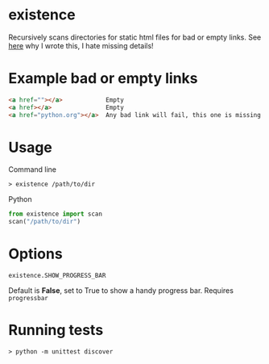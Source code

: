 existence
=========

Recursively scans directories for static html files for bad or empty links. See
[here](http://www.ericcarmichael.com/writing-my-first-python-package.html) why I wrote this, I hate missing details!

# Example bad or empty links

```html
<a href=""></a>            Empty
<a href></a>               Empty
<a href="python.org"></a>  Any bad link will fail, this one is missing http://
```

# Usage

Command line

    > existence /path/to/dir

Python

```python
from existence import scan
scan("/path/to/dir")
```

# Options


`existence.SHOW_PROGRESS_BAR`

Default is **False**, set to True to show a handy progress bar. Requires `progressbar`


# Running tests

    > python -m unittest discover
